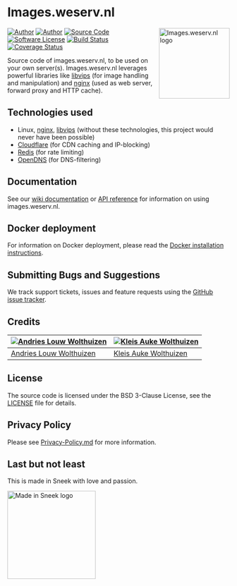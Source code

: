 # Images.weserv.nl

<img src="https://raw.githubusercontent.com/weserv/docs/master/.vuepress/public/logo.svg?sanitize=true" width="160" height="160" alt="Images.weserv.nl logo" align="right">

[![Author](https://img.shields.io/badge/author-andrieslouw-blue.svg)](https://github.com/andrieslouw)
[![Author](https://img.shields.io/badge/author-kleisauke-blue.svg)](https://github.com/kleisauke)
[![Source Code](https://img.shields.io/badge/source-weserv/images-blue.svg)](https://github.com/weserv/images)
[![Software License](https://img.shields.io/github/license/weserv/images.svg)](https://opensource.org/licenses/BSD-3-Clause)
[![Build Status](https://travis-ci.org/weserv/images.svg?branch=5.x)](https://travis-ci.org/weserv/images)
[![Coverage Status](https://codecov.io/gh/weserv/images/branch/5.x/graph/badge.svg)](https://codecov.io/gh/weserv/images)

Source code of images.weserv.nl, to be used on your own server(s). 
Images.weserv.nl leverages powerful libraries like [libvips](https://github.com/libvips/libvips) 
(for image handling and manipulation) and [nginx](https://github.com/nginx/nginx) (used as web server, forward proxy and HTTP cache).

## Technologies used

- Linux, [nginx](https://github.com/nginx/nginx), [libvips](https://github.com/libvips/libvips) 
(without these technologies,  this project would never have been possible)
- [Cloudflare](https://www.cloudflare.com/) (for CDN caching and IP-blocking)
- [Redis](https://github.com/antirez/redis) (for rate limiting)
- [OpenDNS](https://www.opendns.com/) (for DNS-filtering)

## Documentation

See our [wiki documentation](https://github.com/weserv/images/wiki) or 
[API reference](https://images.weserv.nl/) for information on using images.weserv.nl.

## Docker deployment

For information on Docker deployment, please read the 
[Docker installation instructions](DOCKER.md).

## Submitting Bugs and Suggestions

We track support tickets, issues and feature requests using 
the [GitHub issue tracker](https://github.com/weserv/images/issues).

## Credits

[![Andries Louw Wolthuizen][avatar-author1]](https://github.com/andrieslouw) | [![Kleis Auke Wolthuizen][avatar-author2]](https://github.com/kleisauke)
------------- | -------------
[Andries Louw Wolthuizen](https://github.com/andrieslouw) | [Kleis Auke Wolthuizen](https://github.com/kleisauke)

## License

The source code is licensed under the BSD 3-Clause License, see the [LICENSE](LICENSE) file for details.

## Privacy Policy

Please see [Privacy-Policy.md](Privacy-Policy.md) for more information.

## Last but not least

This is made in Sneek with love and passion.

<a href="https://en.wikipedia.org/wiki/Sneek"><img src="https://raw.githubusercontent.com/weserv/docs/master/.vuepress/public/made-in-sneek.svg?sanitize=true" height="200" alt="Made in Sneek logo"></a>

[avatar-author1]: https://avatars2.githubusercontent.com/u/11487455?v=3&s=120
[avatar-author2]: https://avatars2.githubusercontent.com/u/12746591?v=3&s=120
